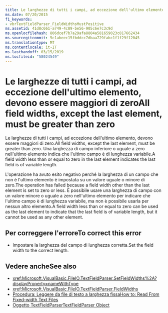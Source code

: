 ```yaml
---
title: Le larghezze di tutti i campi, ad eccezione dell'ultimo elemento, devono essere maggiori di zero
ms.date: 07/20/2015
f1_keywords:
- vbrTextFieldParser_FieldWidthsMustPositive
ms.assetid: 41d8c661-a749-4c89-be56-905c6e7c3c9d
ms.openlocfilehash: 806dcef7b7a29afa8804a581659023c817662434
ms.sourcegitcommit: 5c1abeec15fbddcc7dbaa729fabc1f1f29f12045
ms.translationtype: MT
ms.contentlocale: it-IT
ms.lasthandoff: 03/15/2019
ms.locfileid: "58024549"
---
```

# <a name="all-field-widths-except-the-last-element-must-be-greater-than-zero"></a><span data-ttu-id="39d21-102">Le larghezze di tutti i campi, ad eccezione dell'ultimo elemento, devono essere maggiori di zero</span><span class="sxs-lookup"><span data-stu-id="39d21-102">All field widths, except the last element, must be greater than zero</span></span>
<span data-ttu-id="39d21-103">Le larghezze di tutti i campi, ad eccezione dell'ultimo elemento, devono essere maggiori di zero.</span><span class="sxs-lookup"><span data-stu-id="39d21-103">All field widths, except the last element, must be greater than zero.</span></span> <span data-ttu-id="39d21-104">Una larghezza di campo inferiore o uguale a zero nell'ultimo elemento indica che l'ultimo campo è di lunghezza variabile.</span><span class="sxs-lookup"><span data-stu-id="39d21-104">A field width less than or equal to zero in the last element indicates the last field is of variable length.</span></span>  
  
 <span data-ttu-id="39d21-105">L'operazione ha avuto esito negativo perché la larghezza di un campo che non è l'ultimo elemento è impostata su un valore uguale o minore di zero.</span><span class="sxs-lookup"><span data-stu-id="39d21-105">The operation has failed because a field width other than the last element is set to zero or less.</span></span> <span data-ttu-id="39d21-106">È possibile usare una larghezza di campo con un valore minore o uguale a zero nell'ultimo elemento per indicare che l'ultimo campo è di lunghezza variabile, ma non è possibile usarla per nessun altro elemento.</span><span class="sxs-lookup"><span data-stu-id="39d21-106">A field width less than or equal to zero can be used as the last element to indicate that the last field is of variable length, but it cannot be used as any other element.</span></span>  
  
## <a name="to-correct-this-error"></a><span data-ttu-id="39d21-107">Per correggere l'errore</span><span class="sxs-lookup"><span data-stu-id="39d21-107">To correct this error</span></span>  
  
-   <span data-ttu-id="39d21-108">Impostare la larghezza del campo di lunghezza corretta.</span><span class="sxs-lookup"><span data-stu-id="39d21-108">Set the field width to the correct length.</span></span>  
  
## <a name="see-also"></a><span data-ttu-id="39d21-109">Vedere anche</span><span class="sxs-lookup"><span data-stu-id="39d21-109">See also</span></span>

- <xref:Microsoft.VisualBasic.FileIO.TextFieldParser.SetFieldWidths%2A?displayProperty=nameWithType>
- <xref:Microsoft.VisualBasic.FileIO.TextFieldParser.FieldWidths>
- [<span data-ttu-id="39d21-110">Procedura: Leggere da file di testo a larghezza fissa</span><span class="sxs-lookup"><span data-stu-id="39d21-110">How to: Read From Fixed-width Text Files</span></span>](../../visual-basic/developing-apps/programming/drives-directories-files/how-to-read-from-fixed-width-text-files.md)
- [<span data-ttu-id="39d21-111">Oggetto TextFieldParser</span><span class="sxs-lookup"><span data-stu-id="39d21-111">TextFieldParser Object</span></span>](../../visual-basic/language-reference/objects/textfieldparser-object.md)
